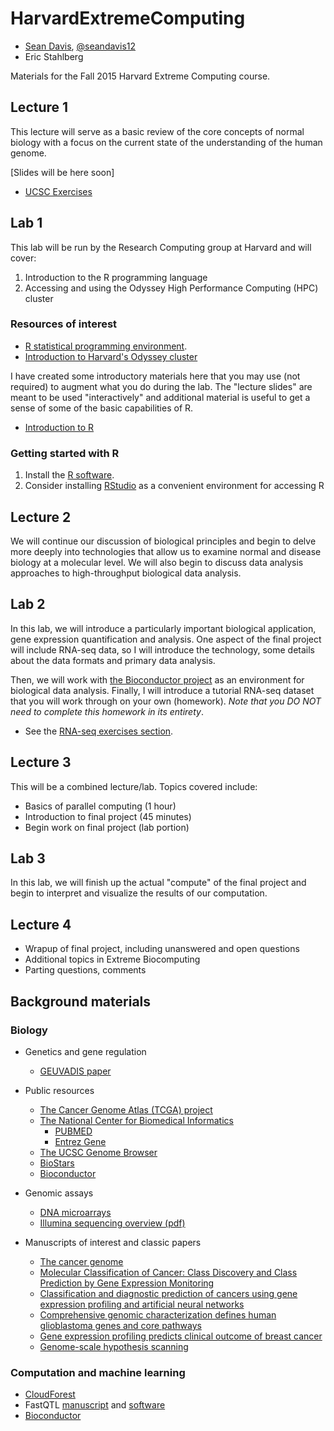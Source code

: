 # HarvardExtremeComputing

- [Sean Davis](http://watson.nci.nih.gov/~sdavis/), [@seandavis12](https://twitter.com/seandavis12)
- Eric Stahlberg

Materials for the Fall 2015 Harvard Extreme Computing course.

## Lecture 1

This lecture will serve as a basic review of the 
core concepts of normal biology with a focus on the
current state of the understanding of the human
genome.

[Slides will be here soon]

- [UCSC Exercises](http://www.hsl.unc.edu/collections/Bioinformatics/ClassMaterials/UCSC_exercises_V14a_unc.pdf)

## Lab 1

This lab will be run by the Research Computing group at Harvard and will cover:

1. Introduction to the R programming language
2. Accessing and using the Odyssey High Performance Computing (HPC) cluster

### Resources of interest

- [R statistical programming environment](http://www.r-project.org).
- [Introduction to Harvard's Odyssey cluster](https://rc.fas.harvard.edu/training/intro-to-odyssey/)

I have created some introductory materials here that you may use (not required) 
to augment what you do during the lab. The "lecture slides" are meant to be used "interactively" and
additional material is useful to get a sense of some of the basic capabilities of R.

- [Introduction to R](http://watson.nci.nih.gov/~sdavis/tutorials/IntroToR/)

### Getting started with R

1. Install the [R software](https://cran.r-project.org/).
2. Consider installing [RStudio](https://www.rstudio.com/products/rstudio/download/) as a convenient environment for accessing R




## Lecture 2

We will continue our discussion of biological principles and begin
to delve more deeply into technologies that allow us to 
examine normal and disease biology at a molecular level. We will
also begin to discuss data analysis approaches to high-throughput
biological data analysis.

## Lab 2

In this lab, we will introduce a particularly important biological application, 
gene expression quantification and analysis. One aspect of the final project will 
include RNA-seq data, so I will introduce the technology, some
details about the data formats and primary data analysis. 

Then, we will work with [the Bioconductor project](http://bioconductor.org) as
an environment for biological data analysis. Finally, I will introduce a tutorial RNA-seq
dataset that you will work through on your own (homework).  *Note that you DO NOT need to complete
this homework in its entirety*. 

- See the [RNA-seq exercises section](http://watson.nci.nih.gov/~sdavis/tutorials/IntroToR/).

## Lecture 3

This will be a combined lecture/lab.  Topics covered include:

- Basics of parallel computing (1 hour)
- Introduction to final project (45 minutes)
- Begin work on final project (lab portion)

## Lab 3

In this lab, we will finish up the actual "compute" of the final project and begin
to interpret and visualize the results of our computation.  

## Lecture 4

- Wrapup of final project, including unanswered and open questions
- Additional topics in Extreme Biocomputing
- Parting questions, comments

## Background materials

### Biology

- Genetics and gene regulation
    - [GEUVADIS paper](http://www.ncbi.nlm.nih.gov/pmc/articles/PMC3918453/)

- Public resources
    - [The Cancer Genome Atlas (TCGA) project](http://cancergenome.nih.gov/)
    - [The National Center for Biomedical Informatics](http://www.ncbi.nlm.nih.gov/)
        - [PUBMED](http://www.ncbi.nlm.nih.gov/pubmed/)
        - [Entrez Gene](http://www.ncbi.nlm.nih.gov/gene/)
    - [The UCSC Genome Browser](http://genome.ucsc.edu)
    - [BioStars](https://biostars.org)
    - [Bioconductor](http://bioconductor.org)

- Genomic assays
    - [DNA microarrays]()
    - [Illumina sequencing overview (pdf)](https://www.illumina.com/documents/products/techspotlights/techspotlight_sequencing.pdf)
- Manuscripts of interest and classic papers
    - [The cancer genome](http://www.nature.com/nature/journal/v458/n7239/full/nature07943.html)
    - [Molecular Classification of Cancer: Class Discovery and Class Prediction by Gene Expression Monitoring](http://rileylab.bio.umb.edu/sites/g/files/g1314676/f/201502/Golub1999Molecular.pdf)
    - [Classification and diagnostic prediction of cancers using gene expression profiling and artificial neural networks](http://www.nature.com/nm/journal/v7/n6/pdf/nm0601_673.pdf)
    - [Comprehensive genomic characterization defines human glioblastoma genes and core pathways](http://www.nature.com/nature/journal/v455/n7216/full/nature07385.html)
    - [Gene expression profiling predicts clinical outcome of breast cancer](http://www.nature.com/nature/journal/v415/n6871/full/415530a.html)
    - [Genome-scale hypothesis scanning](http://journals.plos.org/plosbiology/article?id=10.1371/journal.pbio.0000015)

### Computation and machine learning

- [CloudForest](https://github.com/ryanbressler/CloudForest)
- FastQTL [manuscript](http://biorxiv.org/content/early/2015/08/07/022301) and [software](http://fastqtl.sourceforge.net)
- [Bioconductor](https://bioconductor.org/)
